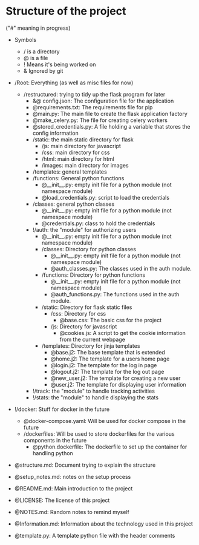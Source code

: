 # Structure of the project

("#" meaning in progress)

- Symbols
  - / is a directory
  - @ is a file
  - ! Means it's being worked on
  - & Ignored by git

- /Root: Everything (as well as misc files for now)
  - /restructured: trying to tidy up the flask program for later
    - &@ config.json: The configuration file for the application
    - @requirements.txt: The requirements file for pip
    - @main.py: The main file to create the flask application factory
    - @make_celery.py: The file for creating celery workers
    - @stored_credentials.py: A file holding a variable that stores the config information
    - /static: the main static directory for flask
      - /js: main directory for javascript
      - /css: main directory for css
      - /html: main directory for html
      - /images: main directory for images
    - /templates: general templates
    - /functions: General python functions
      - @\_\_init\_\_.py: empty init file for a python module (not namespace module)
      - @load_credentials.py: script to load the credentials
    - /classes: general python classes
      - @\_\_init\_\_.py: empty init file for a python module (not namespace module)
      - @credentials.py: class to hold the credentials
    - !/auth: the "module" for authorizing users
      - @\_\_init\_\_.py: empty init file for a python module (not namespace module)
      - /classes: Directory for python classes
        - @\_\_init\_\_.py: empty init file for a python module (not namespace module)
        - @auth_classes.py: The classes used in the auth module.
      - /functions: Directory for python functions
        - @\_\_init\_\_.py: empty init file for a python module (not namespace module)
        - @auth_functions.py: The functions used in the auth module.
      - /static: Directory for flask static files
        - /css: Directory for css
          - @base.css: The basic css for the project
        - /js: Directory for javascript
          - @cookies.js: A script to get the cookie information from the current webpage
      - /templates: Directory for jinja templates
        - @base.j2: The base template that is extended
        - @home.j2: The template for a users home page
        - @login.j2: The template for the log in page
        - @logout.j2: The template for the log out page
        - @new_user.j2: The template for creating a new user
        - @user.j2: The template for displaying user information
    - !/track: the "module" to handle tracking activities
    - !/stats: the "module" to handle displaying the stats
- !/docker: Stuff for docker in the future
  - @docker-compose.yaml: Will be used for docker compose in the future
  - /dockerfiles: Will be used to store dockerfiles for the various components in the future
    - @python.dockerfile: The dockerfile to set up the container for handling python
- @structure.md: Document trying to explain the structure
- @setup_notes.md: notes on the setup process
- @README.md: Main introduction to the project
- @LICENSE: The license of this project
- @NOTES.md: Random notes to remind myself
- @Information.md: Information about the technology used in this project
- @template.py: A template python file with the header comments
